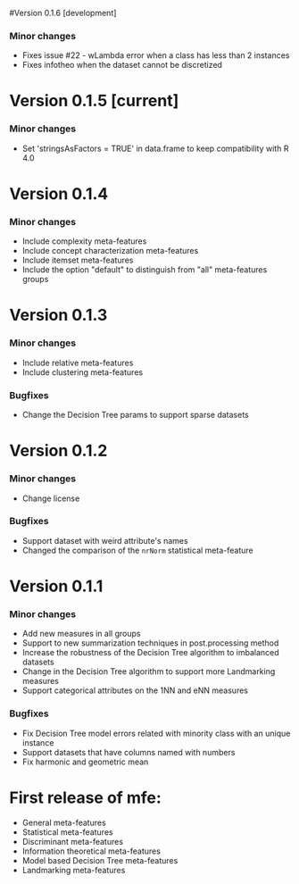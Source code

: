 #Version 0.1.6 [development]
### Minor changes
* Fixes issue #22 - wLambda error when a class has less than 2 instances
* Fixes infotheo when the dataset cannot be discretized


# Version 0.1.5 [current]
### Minor changes
* Set 'stringsAsFactors = TRUE' in data.frame to keep compatibility with R 4.0

# Version 0.1.4
### Minor changes
* Include complexity meta-features
* Include concept characterization meta-features
* Include itemset meta-features
* Include the option "default" to distinguish from "all" meta-features groups

# Version 0.1.3

### Minor changes
* Include relative meta-features
* Include clustering meta-features

### Bugfixes
* Change the Decision Tree params to support sparse datasets

# Version 0.1.2

### Minor changes
* Change license

### Bugfixes
* Support dataset with weird attribute's names
* Changed the comparison of the `nrNorm` statistical meta-feature

# Version 0.1.1

### Minor changes
* Add new measures in all groups
* Support to new summarization techniques in post.processing method 
* Increase the robustness of the Decision Tree algorithm to imbalanced datasets
* Change in the Decision Tree algorithm to support more Landmarking measures
* Support categorical attributes on the 1NN and eNN measures

### Bugfixes
* Fix Decision Tree model errors related with minority class with an unique instance
* Support datasets that have columns named with numbers 
* Fix harmonic and geometric mean
  
# First release of **mfe**:

* General meta-features
* Statistical meta-features
* Discriminant meta-features
* Information theoretical meta-features
* Model based Decision Tree meta-features
* Landmarking meta-features
